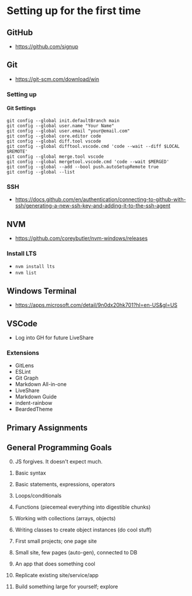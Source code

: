 # Setting up for the first time

## GitHub

- https://github.com/signup

## Git

- https://git-scm.com/download/win

### Setting up

#### Git Settings

```
git config --global init.defaultBranch main
git config --global user.name "Your Name"
git config --global user.email "your@email.com"
git config --global core.editor code
git config --global diff.tool vscode
git config --global difftool.vscode.cmd 'code --wait --diff $LOCAL $REMOTE'
git config --global merge.tool vscode
git config --global mergetool.vscode.cmd 'code --wait $MERGED'
git config --global --add --bool push.autoSetupRemote true
git config --global --list
```

### SSH

- https://docs.github.com/en/authentication/connecting-to-github-with-ssh/generating-a-new-ssh-key-and-adding-it-to-the-ssh-agent

## NVM

- https://github.com/coreybutler/nvm-windows/releases

### Install LTS

- `nvm install lts`
- `nvm list`

## Windows Terminal

- https://apps.microsoft.com/detail/9n0dx20hk701?hl=en-US&gl=US

## VSCode

- Log into GH for future LiveShare

### Extensions

- GitLens
- ESLint
- Git Graph
- Markdown All-in-one
- LiveShare
- Markdown Guide
- indent-rainbow
- BeardedTheme

## Primary Assignments

## General Programming Goals

0. JS forgives. It doesn't expect much.

1. Basic syntax
2. Basic statements, expressions, operators
3. Loops/conditionals
4. Functions (piecemeal everything into digestible chunks)
5. Working with collections (arrays, objects)
6. Writing classes to create object instances (do cool stuff)
7. First small projects; one page site
8. Small site, few pages (auto-gen), connected to DB
9. An app that does something cool
10. Replicate existing site/service/app
11. Build something large for yourself; explore
